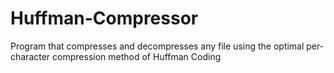 # Huffman-Compressor
Program that compresses and decompresses any file using the optimal per-character compression method of Huffman Coding
